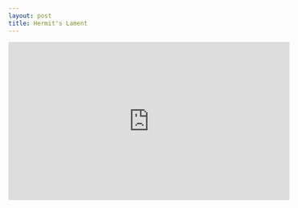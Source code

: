 ```yaml
---
layout: post
title: Hermit's Lament
---
```

<iframe width="560" height="315" src="https://www.youtube.com/embed/k8g0dEQl_vk?rel=0&amp;showinfo=0" frameborder="0" gesture="media" allow="encrypted-media" allowfullscreen></iframe>
